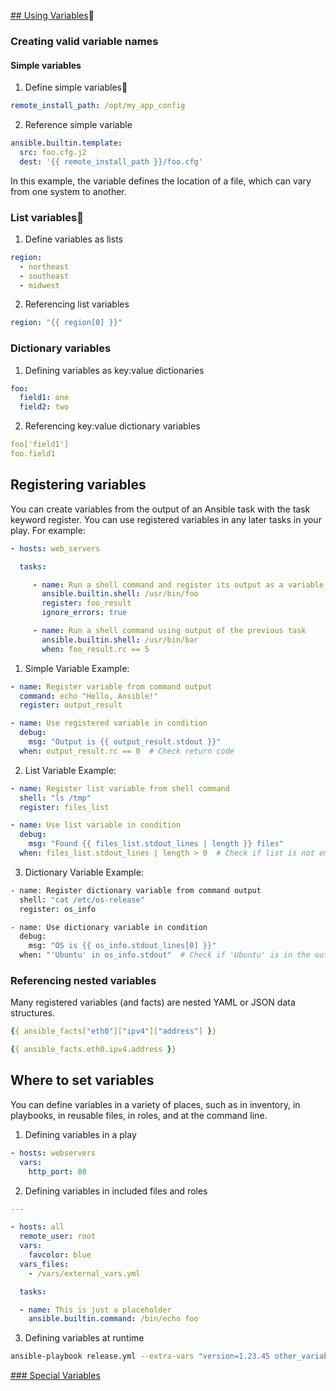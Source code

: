 [## Using Variables](https://docs.ansible.com/ansible/latest/playbook_guide/playbooks_variables.html)

### Creating valid variable names
#### Simple variables
1. Define simple variables
```yaml
remote_install_path: /opt/my_app_config
```
2. Reference simple variable
```yaml
ansible.builtin.template:
  src: foo.cfg.j2
  dest: '{{ remote_install_path }}/foo.cfg'
```
In this example, the variable defines the location of a file, which can vary from one system to another.

### List variables
1. Define variables as lists
```yaml
region:
  - northeast
  - southeast
  - midwest
```
2. Referencing list variables
```yaml
region: "{{ region[0] }}"
```

### Dictionary variables
1. Defining variables as key:value dictionaries
```yaml
foo:
  field1: one
  field2: two
```
2. Referencing key:value dictionary variables
```yaml
foo['field1']
foo.field1
```
## Registering variables
You can create variables from the output of an Ansible task with the task keyword register. You can use registered variables in any later tasks in your play. For example:
```yaml
- hosts: web_servers

  tasks:

     - name: Run a shell command and register its output as a variable
       ansible.builtin.shell: /usr/bin/foo
       register: foo_result
       ignore_errors: true

     - name: Run a shell command using output of the previous task
       ansible.builtin.shell: /usr/bin/bar
       when: foo_result.rc == 5
```

1. Simple Variable Example:
```yaml
- name: Register variable from command output
  command: echo "Hello, Ansible!"
  register: output_result

- name: Use registered variable in condition
  debug:
    msg: "Output is {{ output_result.stdout }}"
  when: output_result.rc == 0  # Check return code

```
2. List Variable Example:
```yaml
- name: Register list variable from shell command
  shell: "ls /tmp"
  register: files_list

- name: Use list variable in condition
  debug:
    msg: "Found {{ files_list.stdout_lines | length }} files"
  when: files_list.stdout_lines | length > 0  # Check if list is not empty

```
3. Dictionary Variable Example:
```bash
- name: Register dictionary variable from command output
  shell: "cat /etc/os-release"
  register: os_info

- name: Use dictionary variable in condition
  debug:
    msg: "OS is {{ os_info.stdout_lines[0] }}"
  when: "'Ubuntu' in os_info.stdout"  # Check if 'Ubuntu' is in the output

```

### Referencing nested variables
Many registered variables (and facts) are nested YAML or JSON data structures. 

```yaml
{{ ansible_facts["eth0"]["ipv4"]["address"] }}
```
```yaml
{{ ansible_facts.eth0.ipv4.address }}
```

## Where to set variables
You can define variables in a variety of places, such as in inventory, in playbooks, in reusable files, in roles, and at the command line. 

1. Defining variables in a play
```yaml
- hosts: webservers
  vars:
    http_port: 80
```
2. Defining variables in included files and roles
```yaml
---

- hosts: all
  remote_user: root
  vars:
    favcolor: blue
  vars_files:
    - /vars/external_vars.yml

  tasks:

  - name: This is just a placeholder
    ansible.builtin.command: /bin/echo foo
```
3. Defining variables at runtime
```bash
ansible-playbook release.yml --extra-vars "version=1.23.45 other_variable=foo"
```

[### Special Variables](https://docs.ansible.com/ansible/latest/reference_appendices/special_variables.html)
